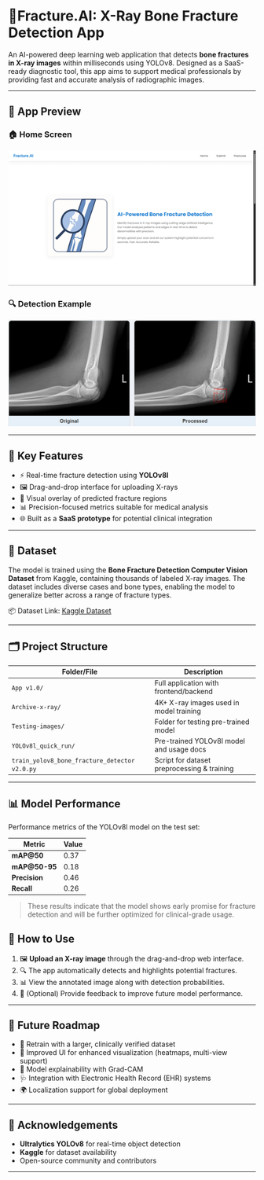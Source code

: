 # 🦴Fracture.AI:  X-Ray Bone Fracture Detection App

An AI-powered deep learning web application that detects **bone fractures in X-ray images** within milliseconds using YOLOv8. Designed as a SaaS-ready diagnostic tool, this app aims to support medical professionals by providing fast and accurate analysis of radiographic images.

---

## 📸 App Preview

### 🏠 Home Screen
![Home Screen](home.png)

### 🔍 Detection Example
![Detection Output](detection.png)

---

## 🚀 Key Features

- ⚡ Real-time fracture detection using **YOLOv8l**
- 🖼️ Drag-and-drop interface for uploading X-rays
- 🧠 Visual overlay of predicted fracture regions
- 📊 Precision-focused metrics suitable for medical analysis
- 🌐 Built as a **SaaS prototype** for potential clinical integration

---

## 🧠 Dataset

The model is trained using the **Bone Fracture Detection Computer Vision Dataset** from Kaggle, containing thousands of labeled X-ray images. The dataset includes diverse cases and bone types, enabling the model to generalize better across a range of fracture types.

📦 Dataset Link: [Kaggle Dataset](https://www.kaggle.com/datasets/pkdarabi/bone-fracture-detection-computer-vision-project)

---

## 🗂️ Project Structure

| Folder/File                                           | Description |
|------------------------------------------------------|-------------|
| `App v1.0/`                                          | Full application with frontend/backend |
| `Archive-x-ray/`                                     | 4K+ X-ray images used in model training |
| `Testing-images/`                                    | Folder for testing pre-trained model |
| `YOLOv8l_quick_run/`                                 | Pre-trained YOLOv8l model and usage docs |
| `train_yolov8_bone_fracture_detector v2.0.py`        | Script for dataset preprocessing & training |

---

## 📊 Model Performance

Performance metrics of the YOLOv8l model on the test set:

| Metric       | Value |
|--------------|-------|
| **mAP@50**   | 0.37  |
| **mAP@50-95**| 0.18  |
| **Precision**| 0.46  |
| **Recall**   | 0.26  |

> These results indicate that the model shows early promise for fracture detection and will be further optimized for clinical-grade usage.

## 🧪 How to Use

1. 🖼️ **Upload an X-ray image** through the drag-and-drop web interface.
2. 🔍 The app automatically detects and highlights potential fractures.
3. 📊 View the annotated image along with detection probabilities.
4. 📝 (Optional) Provide feedback to improve future model performance.

---

## 🔮 Future Roadmap

- 🔧 Retrain with a larger, clinically verified dataset
- 🎨 Improved UI for enhanced visualization (heatmaps, multi-view support)
- 🧠 Model explainability with Grad-CAM
- 🩺 Integration with Electronic Health Record (EHR) systems
- 🌍 Localization support for global deployment

---

## 🙌 Acknowledgements

- **Ultralytics YOLOv8** for real-time object detection
- **Kaggle** for dataset availability
- Open-source community and contributors

---